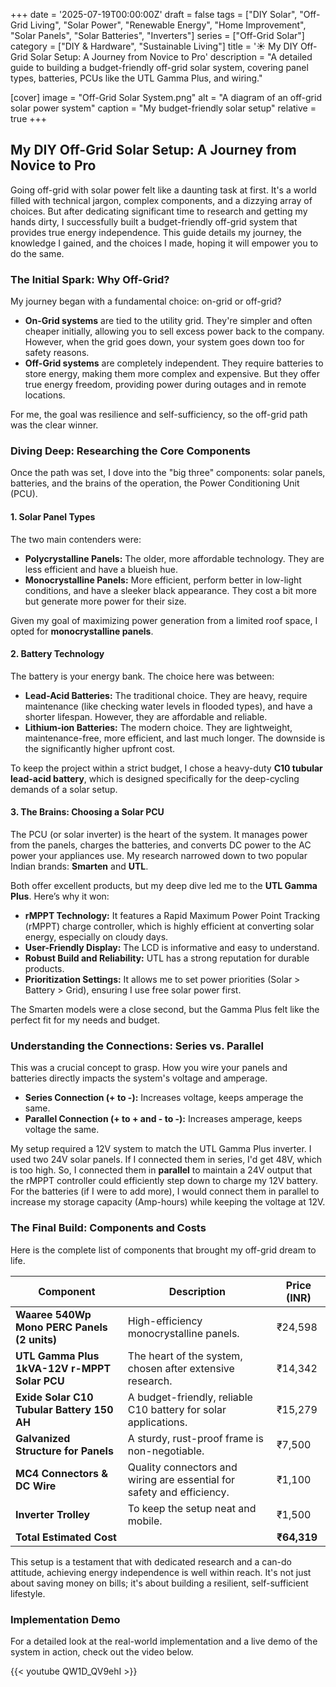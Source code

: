 +++
date = '2025-07-19T00:00:00Z'
draft = false
tags = ["DIY Solar", "Off-Grid Living", "Solar Power", "Renewable Energy", "Home Improvement", "Solar Panels", "Solar Batteries", "Inverters"]
series = ["Off-Grid Solar"]
category = ["DIY & Hardware", "Sustainable Living"]
title = '☀️ My DIY Off-Grid Solar Setup: A Journey from Novice to Pro'
description = "A detailed guide to building a budget-friendly off-grid solar system, covering panel types, batteries, PCUs like the UTL Gamma Plus, and wiring."

[cover]
  image = "Off-Grid Solar System.png"
  alt = "A diagram of an off-grid solar power system"
  caption = "My budget-friendly solar setup"
  relative = true
+++

## My DIY Off-Grid Solar Setup: A Journey from Novice to Pro

Going off-grid with solar power felt like a daunting task at first. It's a world filled with technical jargon, complex components, and a dizzying array of choices. But after dedicating significant time to research and getting my hands dirty, I successfully built a budget-friendly off-grid system that provides true energy independence. This guide details my journey, the knowledge I gained, and the choices I made, hoping it will empower you to do the same.



### The Initial Spark: Why Off-Grid?

My journey began with a fundamental choice: on-grid or off-grid?

*   **On-Grid systems** are tied to the utility grid. They're simpler and often cheaper initially, allowing you to sell excess power back to the company. However, when the grid goes down, your system goes down too for safety reasons.
*   **Off-Grid systems** are completely independent. They require batteries to store energy, making them more complex and expensive. But they offer true energy freedom, providing power during outages and in remote locations.

For me, the goal was resilience and self-sufficiency, so the off-grid path was the clear winner.

### Diving Deep: Researching the Core Components

Once the path was set, I dove into the "big three" components: solar panels, batteries, and the brains of the operation, the Power Conditioning Unit (PCU).

#### 1. Solar Panel Types

The two main contenders were:
*   **Polycrystalline Panels:** The older, more affordable technology. They are less efficient and have a blueish hue.
*   **Monocrystalline Panels:** More efficient, perform better in low-light conditions, and have a sleeker black appearance. They cost a bit more but generate more power for their size.

Given my goal of maximizing power generation from a limited roof space, I opted for **monocrystalline panels**.

#### 2. Battery Technology

The battery is your energy bank. The choice here was between:
*   **Lead-Acid Batteries:** The traditional choice. They are heavy, require maintenance (like checking water levels in flooded types), and have a shorter lifespan. However, they are affordable and reliable.
*   **Lithium-ion Batteries:** The modern choice. They are lightweight, maintenance-free, more efficient, and last much longer. The downside is the significantly higher upfront cost.

To keep the project within a strict budget, I chose a heavy-duty **C10 tubular lead-acid battery**, which is designed specifically for the deep-cycling demands of a solar setup.

#### 3. The Brains: Choosing a Solar PCU

The PCU (or solar inverter) is the heart of the system. It manages power from the panels, charges the batteries, and converts DC power to the AC power your appliances use. My research narrowed down to two popular Indian brands: **Smarten** and **UTL**.

Both offer excellent products, but my deep dive led me to the **UTL Gamma Plus**. Here’s why it won:
*   **rMPPT Technology:** It features a Rapid Maximum Power Point Tracking (rMPPT) charge controller, which is highly efficient at converting solar energy, especially on cloudy days.
*   **User-Friendly Display:** The LCD is informative and easy to understand.
*   **Robust Build and Reliability:** UTL has a strong reputation for durable products.
*   **Prioritization Settings:** It allows me to set power priorities (Solar > Battery > Grid), ensuring I use free solar power first.

The Smarten models were a close second, but the Gamma Plus felt like the perfect fit for my needs and budget.

### Understanding the Connections: Series vs. Parallel

This was a crucial concept to grasp. How you wire your panels and batteries directly impacts the system's voltage and amperage.

*   **Series Connection (+ to -):** Increases voltage, keeps amperage the same.
*   **Parallel Connection (+ to + and - to -):** Increases amperage, keeps voltage the same.

My setup required a 12V system to match the UTL Gamma Plus inverter. I used two 24V solar panels. If I connected them in series, I'd get 48V, which is too high. So, I connected them in **parallel** to maintain a 24V output that the rMPPT controller could efficiently step down to charge my 12V battery. For the batteries (if I were to add more), I would connect them in parallel to increase my storage capacity (Amp-hours) while keeping the voltage at 12V.

### The Final Build: Components and Costs

Here is the complete list of components that brought my off-grid dream to life.

| Component | Description | Price (INR) |
|---|---|---|
| **Waaree 540Wp Mono PERC Panels (2 units)** | High-efficiency monocrystalline panels. | ₹24,598 |
| **UTL Gamma Plus 1kVA-12V r-MPPT Solar PCU** | The heart of the system, chosen after extensive research. | ₹14,342 |
| **Exide Solar C10 Tubular Battery 150 AH** | A budget-friendly, reliable C10 battery for solar applications. | ₹15,279 |
| **Galvanized Structure for Panels** | A sturdy, rust-proof frame is non-negotiable. | ₹7,500 |
| **MC4 Connectors & DC Wire** | Quality connectors and wiring are essential for safety and efficiency. | ₹1,100 |
| **Inverter Trolley** | To keep the setup neat and mobile. | ₹1,500 |
| **Total Estimated Cost** | | **₹64,319** |

This setup is a testament that with dedicated research and a can-do attitude, achieving energy independence is well within reach. It's not just about saving money on bills; it's about building a resilient, self-sufficient lifestyle.

### Implementation Demo

For a detailed look at the real-world implementation and a live demo of the system in action, check out the video below.

{{< youtube QW1D_QV9ehI >}}

